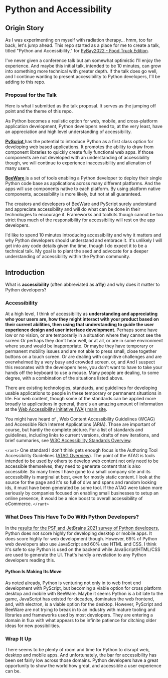 # Python and Accessibility

## Origin Story

As I was experimenting on myself with radiation therapy... hmm, too far back, let's jump ahead.
This repo started as a place for me to create a talk, titled "Python and Accessibility," for 
[PyBay2022 - Food Truck Edition](https://pybay).

I've never given a conference talk but am somewhat optimistic I'll enjoy the experience.
And maybe this initial talk, intended to be 10 minutes, can grow into something more technical with greater depth.
If the talk does go well, and I continue wanting to present accessibility to Python developers, I'll be adding to this repo.

### Proposal for the Talk

Here is what I submitted as the talk proposal.  It serves as the jumping off point and the theme of this repo.

<quote>
As Python becomes a realistic option for web, mobile, and cross-platform  application development, Python developers need to, at the very least, have an appreciation and high level understanding of accessibility.

<a href="https://pyscript.net/"> __PyScript__ </a> has the potential to introduce Python as a first class option for developing web based applications.  It promotes the ability to draw from component libraries to quickly create fully functional web apps.  If those components are not developed with an understanding of accessibility though, we will continue to experience inaccessibility and alienation of many users.

<a href="https://beeware.org/"> __BeeWare__ </a> is a set of tools enabling a Python developer to deploy their single Python code base as applications across many different platforms.  And the apps will use components native to each platform.  By using platform native components, accessibility is more likely, but not at all guaranteed. 

The creators and developers of BeeWare and PyScript surely understand and appreciate accessibility and will do what can be done in their technologies to encourage it.  Frameworks and toolkits though cannot be too strict thus much of the responsibility for accessibility will rest on the app developers.

I'd like to spend 10 minutes introducing accessibility and why it matters and why Python developers should understand and embrace it.  It's unlikely I will get into any code details given the time, though I do expect it to be a technical talk.  My goal is to plant the seed and advocate for a deeper understanding of accessibility within the Python community.
</quote>

## Introduction

What is __accessibility__ (often abbreviated as __a11y__) and why does it matter to Python developers?

### Accessibility

At a high level, I think of accessibility as __understanding and appreciating who your users are, how they might interact with your product based on their current abilities, then using that understanding to guide the user experience design and user interface development__.
Perhaps some have low or no vision, or are temporarily in a situation where they cannot see the screen
Or perhaps they don't hear well, or at all, or are in some environment where sound would be inappropriate.
Or maybe they have temporary or permanent mobility issues and are not able to press small, close together buttons on a touch screen.
Or are dealing with cognitive challenges and are overwhelmed by a very busy and crowded screen.
or, and And I suspect this resonates with the developers here, you don't want to have to take your hands off the keyboard to use a mouse.
Many people are dealing, to some degree, with a combination of the situations listed above.

There are existing technologies, standards, and guidelines for developing usable applications to people in these temporary or permanent situations in life.
For web content, though some of the standards can be applied more broadly to applications in general, there's an amazing amount of information at the 
[Web Accessibility Initiative (WAI) main site](https://www.w3.org/WAI/). 

You might have heard of , Web Content Accessibility Guidelines (WCAG) and Accessible Rich Internet Applications (ARIA).
Those are important of course, but hardly the complete picture.
For a list of standards and guidelines, including links to current versions, drafts of new iterations, and brief summaries, see
[W3C Accessibility Standards Overview](https://www.w3.org/WAI/standards-guidelines/).

```<rant>```
One standard I don't think gets enough focus is the Authoring Tool Accessibility Guidelines 
([ATAG Overview](https://www.w3.org/WAI/standards-guidelines/atag/)). 
The point of the ATAG is tools intended to be used by others to develop web content not only need to be accessible themselves, they need to generate content that is also accessible.
So many times I have gone to a small company site and its accessibility is marginal at best, even for mostly static content.
I look at the source for the page and it's so full of divs and spans and random looking ids, it must have been generated by some tool.
If the ATAG were taken more seriously by companies focused on enabling small businesses to setup an online presence, it would be a nice boost to overall accessibility of eCommerce.
```</rant>```

### What Does This Have To Do With Python Developers?

In the [results for the PSF and JetBrains 2021 survey of Python developers](https://lp.jetbrains.com/python-developers-survey-2021/),
Python does not score highly for developing desktop or mobile apps.
It does score highly for web development though.
However, 69%  of Python web developers also use JavaScript and 60% use HTML and CSS.
I think it's safe to say Python is used on the backend while JavaScript/HTML/CSS are used to generate the UI.
That's hardly a revelation to any Python developers reading this.

#### Python Is Making Its Move

As noted already, Python is venturing not only in to web front end development with PyScript, but becoming a viable option for cross platform desktop and mobile with BeeWare.
Maybe it seems Python is a bit late to the game, JavaScript has existed for decades, dominates the web frontend, and, with electron, is a viable option for the desktop.
However, PyScript and BeeWare are not trying to break in to an industry with mature tooling and libraries and frameworks used by most developers.
They are entering a domain in flux with what appears to be infinite patience for ditching older ideas for new possibilities.

### Wrap It Up

There seems to be plenty of room and time for Python to disrupt web, desktop and mobile apps.
And unfortunately, the bar for accessibility has been set fairly low across those domains.
Python developers have a great opportunity to show the world how great, and accessible a user experience can be.